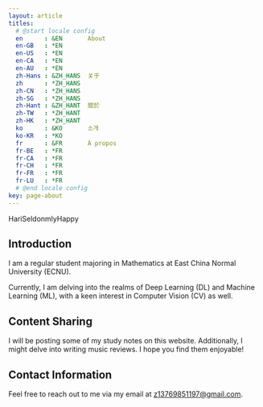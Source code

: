 ```yaml
---
layout: article
titles:
  # @start locale config
  en      : &EN       About
  en-GB   : *EN
  en-US   : *EN
  en-CA   : *EN
  en-AU   : *EN
  zh-Hans : &ZH_HANS  关于
  zh      : *ZH_HANS
  zh-CN   : *ZH_HANS
  zh-SG   : *ZH_HANS
  zh-Hant : &ZH_HANT  關於
  zh-TW   : *ZH_HANT
  zh-HK   : *ZH_HANT
  ko      : &KO       소개
  ko-KR   : *KO
  fr      : &FR       À propos
  fr-BE   : *FR
  fr-CA   : *FR
  fr-CH   : *FR
  fr-FR   : *FR
  fr-LU   : *FR
  # @end locale config
key: page-about
---
```


HariSeldonmlyHappy

## Introduction

I am a regular student majoring in Mathematics at East China Normal University (ECNU).

Currently, I am delving into the realms of Deep Learning (DL) and Machine Learning (ML), with a keen interest in Computer Vision (CV) as well.

## Content Sharing

I will be posting some of my study notes on this website. Additionally, I might delve into writing music reviews. I hope you find them enjoyable!

## Contact Information

Feel free to reach out to me via my email at z13769851197@gmail.com.



